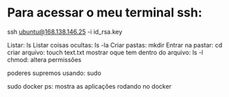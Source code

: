 # Para acessar o meu terminal ssh:

ssh ubuntu@168.138.146.25 -i id_rsa.key

Listar: ls
Listar coisas ocultas: ls -la
Criar pastas: mkdir 
Entrar na pastar: cd
criar arquivo: touch text.txt
mostrar oque tem dentro do arquivo: ls -l
chmod: altera permissões

poderes supremos usando: sudo


sudo docker ps: mostra as aplicações rodando no docker

